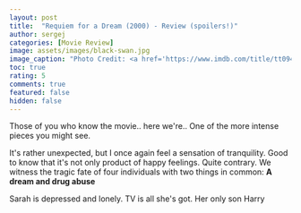 ```yaml
---
layout: post
title:  "Requiem for a Dream (2000) - Review (spoilers!)"
author: sergej
categories: [Movie Review]
image: assets/images/black-swan.jpg
image_caption: "Photo Credit: <a href='https://www.imdb.com/title/tt0947798/mediaviewer/rm4002317312' target='_blank'>IMDb</a>"
toc: true
rating: 5
comments: true
featured: false
hidden: false
---
```


Those of you who know the movie.. here we're..
One of the more intense pieces you might see.

It's rather unexpected, but I once again feel a sensation of tranquility.
Good to know that it's not only product of happy feelings.
Quite contrary.
We witness the tragic fate of four individuals with two things in common:
**A dream and drug abuse**

Sarah is depressed and lonely.
TV is all she's got.
Her only son Harry  